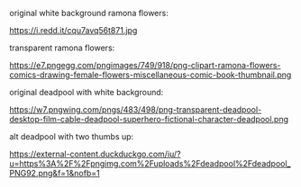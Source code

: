 original white background ramona flowers:

https://i.redd.it/cqu7avq56t871.jpg

transparent ramona flowers:

https://e7.pngegg.com/pngimages/749/918/png-clipart-ramona-flowers-comics-drawing-female-flowers-miscellaneous-comic-book-thumbnail.png

original deadpool with white background:

https://w7.pngwing.com/pngs/483/498/png-transparent-deadpool-desktop-film-cable-deadpool-superhero-fictional-character-deadpool.png

alt deadpool with two thumbs up:

https://external-content.duckduckgo.com/iu/?u=https%3A%2F%2Fpngimg.com%2Fuploads%2Fdeadpool%2Fdeadpool_PNG92.png&f=1&nofb=1
